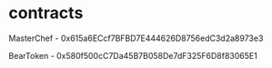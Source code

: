 # contracts

MasterChef - 0x615a6ECcf7BFBD7E444626D8756edC3d2a8973e3

BearToken - 0x580f500cC7Da45B7B058De7dF325F6D8f83065E1
